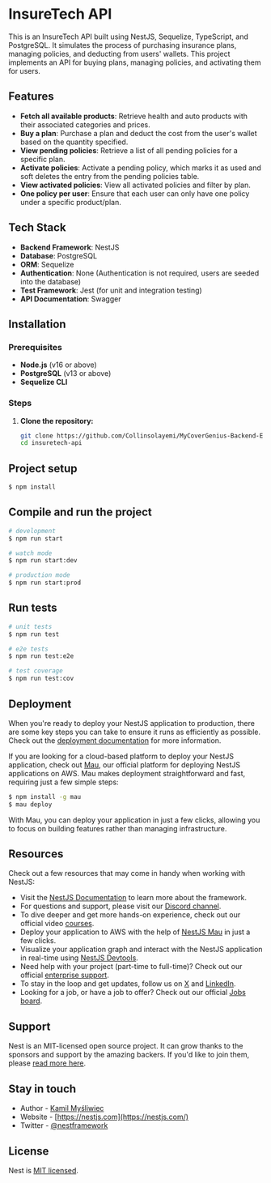 # InsureTech API

This is an InsureTech API built using NestJS, Sequelize, TypeScript, and PostgreSQL. It simulates the process of purchasing insurance plans, managing policies, and deducting from users' wallets. This project implements an API for buying plans, managing policies, and activating them for users.

## Features

- **Fetch all available products**: Retrieve health and auto products with their associated categories and prices.
- **Buy a plan**: Purchase a plan and deduct the cost from the user's wallet based on the quantity specified.
- **View pending policies**: Retrieve a list of all pending policies for a specific plan.
- **Activate policies**: Activate a pending policy, which marks it as used and soft deletes the entry from the pending policies table.
- **View activated policies**: View all activated policies and filter by plan.
- **One policy per user**: Ensure that each user can only have one policy under a specific product/plan.

## Tech Stack

- **Backend Framework**: NestJS
- **Database**: PostgreSQL
- **ORM**: Sequelize
- **Authentication**: None (Authentication is not required, users are seeded into the database)
- **Test Framework**: Jest (for unit and integration testing)
- **API Documentation**: Swagger

## Installation

### Prerequisites

- **Node.js** (v16 or above)
- **PostgreSQL** (v13 or above)
- **Sequelize CLI** 

### Steps

1. **Clone the repository:**

   ```bash
   git clone https://github.com/Collinsolayemi/MyCoverGenius-Backend-Engineer-Assessment.git
   cd insuretech-api


## Project setup

```bash
$ npm install
```

## Compile and run the project

```bash
# development
$ npm run start

# watch mode
$ npm run start:dev

# production mode
$ npm run start:prod
```

## Run tests

```bash
# unit tests
$ npm run test

# e2e tests
$ npm run test:e2e

# test coverage
$ npm run test:cov
```

## Deployment

When you're ready to deploy your NestJS application to production, there are some key steps you can take to ensure it runs as efficiently as possible. Check out the [deployment documentation](https://docs.nestjs.com/deployment) for more information.

If you are looking for a cloud-based platform to deploy your NestJS application, check out [Mau](https://mau.nestjs.com), our official platform for deploying NestJS applications on AWS. Mau makes deployment straightforward and fast, requiring just a few simple steps:

```bash
$ npm install -g mau
$ mau deploy
```

With Mau, you can deploy your application in just a few clicks, allowing you to focus on building features rather than managing infrastructure.

## Resources

Check out a few resources that may come in handy when working with NestJS:

- Visit the [NestJS Documentation](https://docs.nestjs.com) to learn more about the framework.
- For questions and support, please visit our [Discord channel](https://discord.gg/G7Qnnhy).
- To dive deeper and get more hands-on experience, check out our official video [courses](https://courses.nestjs.com/).
- Deploy your application to AWS with the help of [NestJS Mau](https://mau.nestjs.com) in just a few clicks.
- Visualize your application graph and interact with the NestJS application in real-time using [NestJS Devtools](https://devtools.nestjs.com).
- Need help with your project (part-time to full-time)? Check out our official [enterprise support](https://enterprise.nestjs.com).
- To stay in the loop and get updates, follow us on [X](https://x.com/nestframework) and [LinkedIn](https://linkedin.com/company/nestjs).
- Looking for a job, or have a job to offer? Check out our official [Jobs board](https://jobs.nestjs.com).

## Support

Nest is an MIT-licensed open source project. It can grow thanks to the sponsors and support by the amazing backers. If you'd like to join them, please [read more here](https://docs.nestjs.com/support).

## Stay in touch

- Author - [Kamil Myśliwiec](https://twitter.com/kammysliwiec)
- Website - [https://nestjs.com](https://nestjs.com/)
- Twitter - [@nestframework](https://twitter.com/nestframework)

## License

Nest is [MIT licensed](https://github.com/nestjs/nest/blob/master/LICENSE).
